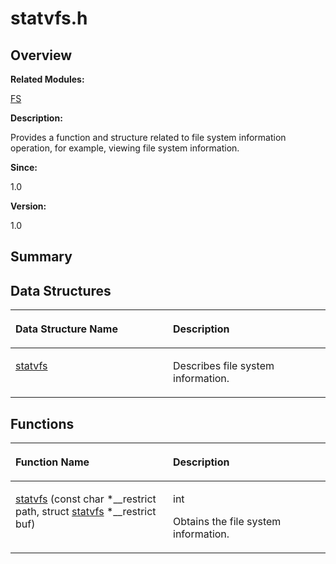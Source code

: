 # statvfs.h<a name="EN-US_TOPIC_0000001055228020"></a>

## **Overview**<a name="section401329036084832"></a>

**Related Modules:**

[FS](fs.md)

**Description:**

Provides a function and structure related to file system information operation, for example, viewing file system information. 

**Since:**

1.0

**Version:**

1.0

## **Summary**<a name="section1662819857084832"></a>

## Data Structures<a name="nested-classes"></a>

<a name="table1571549121084832"></a>
<table><thead align="left"><tr id="row19130245084832"><th class="cellrowborder" valign="top" width="50%" id="mcps1.1.3.1.1"><p id="p2069585259084832"><a name="p2069585259084832"></a><a name="p2069585259084832"></a>Data Structure Name</p>
</th>
<th class="cellrowborder" valign="top" width="50%" id="mcps1.1.3.1.2"><p id="p1445635123084832"><a name="p1445635123084832"></a><a name="p1445635123084832"></a>Description</p>
</th>
</tr>
</thead>
<tbody><tr id="row1734809070084832"><td class="cellrowborder" valign="top" width="50%" headers="mcps1.1.3.1.1 "><p id="p1269243587084832"><a name="p1269243587084832"></a><a name="p1269243587084832"></a><a href="statvfs.md">statvfs</a></p>
</td>
<td class="cellrowborder" valign="top" width="50%" headers="mcps1.1.3.1.2 "><p id="p1255457551084832"><a name="p1255457551084832"></a><a name="p1255457551084832"></a>Describes file system information. </p>
</td>
</tr>
</tbody>
</table>

## Functions<a name="func-members"></a>

<a name="table1684728445084832"></a>
<table><thead align="left"><tr id="row1294330474084832"><th class="cellrowborder" valign="top" width="50%" id="mcps1.1.3.1.1"><p id="p1427772399084832"><a name="p1427772399084832"></a><a name="p1427772399084832"></a>Function Name</p>
</th>
<th class="cellrowborder" valign="top" width="50%" id="mcps1.1.3.1.2"><p id="p2050935141084832"><a name="p2050935141084832"></a><a name="p2050935141084832"></a>Description</p>
</th>
</tr>
</thead>
<tbody><tr id="row991411266084832"><td class="cellrowborder" valign="top" width="50%" headers="mcps1.1.3.1.1 "><p id="p958126823084832"><a name="p958126823084832"></a><a name="p958126823084832"></a><a href="fs.md#ga41058769ad8ea7d7d467799f651b8b1a">statvfs</a> (const char *__restrict path, struct <a href="statvfs.md">statvfs</a> *__restrict buf)</p>
</td>
<td class="cellrowborder" valign="top" width="50%" headers="mcps1.1.3.1.2 "><p id="p1906746287084832"><a name="p1906746287084832"></a><a name="p1906746287084832"></a>int </p>
<p id="p125103246084832"><a name="p125103246084832"></a><a name="p125103246084832"></a>Obtains the file system information. </p>
</td>
</tr>
</tbody>
</table>

